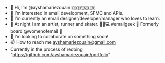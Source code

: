 - 👋 Hi, I’m @ayshamariezouain 🇩🇴🇪🇸🇱🇧
- 👀 I’m interested in email development, SFMC and APIs. 
- 🌱 I’m currently an email designer/developer/manager who loves to learn. 
- 🌙 At night I am an artist, runner and skater. 👟🐶💻 #emailgeek 💌 Formerly board @womenofemail 🐐
- 💞️ I’m looking to collaborate on something soon!
- 📫 How to reach me ayshamariezouain@gmail.com
- Currently in the process of redoing "https://github.com/ayshamariezouain/portfolio"

<!---
ayshamariezouain/ayshamariezouain is a ✨ special ✨ repository because its `README.md` (this file) appears on your GitHub profile.
You can click the Preview link to take a look at your changes.
--->
